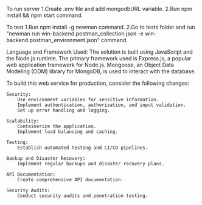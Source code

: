 To run server 
1.Create .env file and add mongodbURL variable.
2.Run npm install && npm start command.

To test
1.Run npm install -g newman command.
2.Go to tests folder and run "newman run win-backend.postman_collection.json -e win-backend.postman_environment.json" command.

Language and Framework Used:
    The solution is built using JavaScript and the Node.js runtime.
    The primary framework used is Express.js, a popular web application framework for Node.js.
    Mongoose, an Object Data Modeling (ODM) library for MongoDB, is used to interact with the database.


To build this web service for production, consider the following changes:

    Security:
        Use environment variables for sensitive information.
        Implement authentication, authorization, and input validation.
        Set up error handling and logging.

    Scalability:
        Containerize the application.
        Implement load balancing and caching.

    Testing:
        Establish automated testing and CI/CD pipelines.

    Backup and Disaster Recovery:
        Implement regular backups and disaster recovery plans.

    API Documentation:
        Create comprehensive API documentation.

    Security Audits:
        Conduct security audits and penetration testing.

